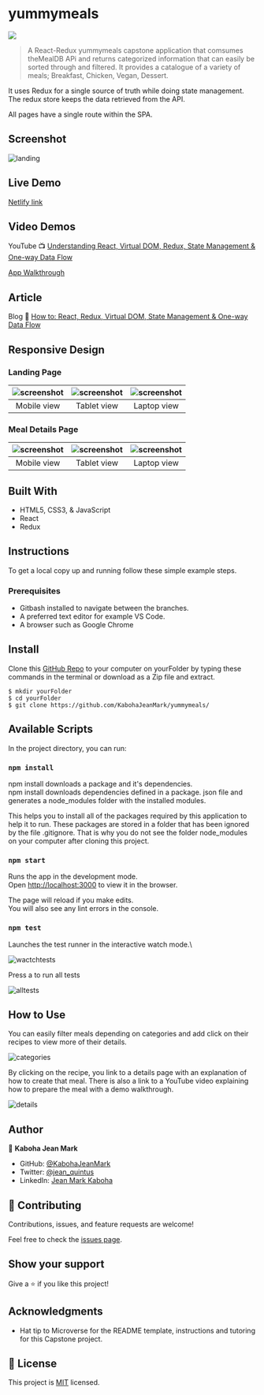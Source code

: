 # yummymeals
![](https://img.shields.io/badge/Microverse-blueviolet)

> A React-Redux yummymeals capstone application that comsumes theMealDB APi and returns categorized information that can easily be sorted through and filtered.
It provides a catalogue of a variety of meals; Breakfast, Chicken, Vegan, Dessert.

It uses Redux for a single source of truth while doing state management. The redux store keeps the data retrieved from the API.

All pages have a single route within the SPA.

## Screenshot

![landing](src/assets/landing.png)

## Live Demo
[Netlify link](https://angry-ritchie-381479.netlify.app/)

## Video Demos
YouTube :tv: [Understanding React, Virtual DOM, Redux, State Management & One-way Data Flow](https://www.youtube.com/watch?v=E2rG5Yd_XR0&t=1s&ab_channel=Microverse)

[App Walkthrough](https://www.loom.com/share/b887d0fc8efc4e21ac24e8f93fd5a749)

## Article
Blog :scroll: [How to: React, Redux, Virtual DOM, State Management & One-way Data Flow](https://www.microverse.org/blog/how-to-react-redux-virtual-dom-state-management-one-way-data-flow)

## Responsive Design
### Landing Page

| ![screenshot](/src/assets/mobilescreen.png) |![screenshot](/src/assets/tabletscreen.png) | ![screenshot](/src/assets/lgscreens.png) | 
|:---:|:---:|:---:|
| Mobile view | Tablet view | Laptop view |


### Meal Details Page

| ![screenshot](/src/assets/detailsMobileScreen.png) |![screenshot](/src/assets/detailsTabletScreen.png) | ![screenshot](/src/assets/detailsLaptopScreen.png) | 
|:---:|:---:|:---:|
| Mobile view | Tablet view | Laptop view |

## Built With

- HTML5, CSS3, & JavaScript
- React
- Redux

## Instructions
To get a local copy up and running follow these simple example steps.

### Prerequisites
- Gitbash installed to navigate between the branches.
- A preferred text editor for example VS Code.
- A browser such as Google Chrome

## Install
Clone this [GitHub Repo](https://github.com/KabohaJeanMark/yummymeals/) to your computer on yourFolder by typing these commands in the terminal or download as a Zip file and extract.
```
$ mkdir yourFolder
$ cd yourFolder
$ git clone https://github.com/KabohaJeanMark/yummymeals/

```

## Available Scripts

In the project directory, you can run:

### `npm install`

npm install downloads a package and it's dependencies.\
npm install downloads dependencies defined in a package. json file and generates a node_modules folder with the installed modules.

This helps you to install all of the packages required by this application to help it to run. These packages are stored in a folder that has been ignored by the file .gitignore. That is why you do not see the folder node_modules on your computer after cloning this project.

### `npm start`

Runs the app in the development mode.\
Open [http://localhost:3000](http://localhost:3000) to view it in the browser.

The page will reload if you make edits.\
You will also see any lint errors in the console.

### `npm test`

Launches the test runner in the interactive watch mode.\

![wactchtests](src/assets/watchtests.png)

Press a to run all tests

![alltests](src/assets/alltests.png)

## How to Use
You can easily filter meals depending on categories and add click on their recipes to view more of their details.

![categories](src/assets/categories.png)

By clicking on the recipe, you link to a details page with an explanation of how to create that meal.
There is also a link to a YouTube video explaining how to prepare the meal with a demo walkthrough.

![details](src/assets/mealdetails.png)

## Author

👤 **Kaboha Jean Mark**

- GitHub: [@KabohaJeanMark](https://github.com/KabohaJeanMark)
- Twitter: [@jean_quintus](https://twitter.com/jean_quintus)
- LinkedIn: [Jean Mark Kaboha](https://www.linkedin.com/in/jean-mark-kaboha-software-engineer/)


## 🤝 Contributing

Contributions, issues, and feature requests are welcome!

Feel free to check the [issues page](https://github.com/KabohaJeanMark/yummymeals/issues).

## Show your support

Give a ⭐️ if you like this project!

## Acknowledgments

- Hat tip to Microverse for the README template, instructions and tutoring for this Capstone project.

## 📝 License

This project is [MIT](./LICENSE) licensed.
